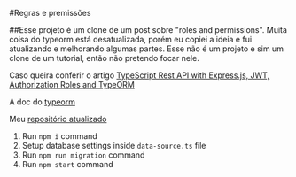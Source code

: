 #Regras e premissões

##Esse projeto é um clone de um post sobre "roles and permissions". Muita coisa do typeorm está desatualizada, porém eu copiei a ideia e fui atualizando e melhorando algumas partes. Esse não é um projeto e sim um clone de um tutorial, então não pretendo focar nele.

Caso queira conferir o artigo [TypeScript Rest API with Express.js, JWT, Authorization Roles and TypeORM](https://javascript.plainenglish.io/creating-a-rest-api-with-jwt-authentication-and-role-based-authorization-using-typescript-fbfa3cab22a4)

A doc do [typeorm](https://typeorm.io/migrations)

Meu [repositório atualizado](https://github.com/thalles-victor/RolesAndPermissionClone.git)


1. Run `npm i` command
2. Setup database settings inside `data-source.ts` file
3. Run `npm run migration` command
4. Run `npm start` command

